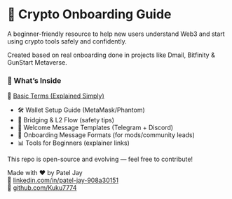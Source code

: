 # 👋 Crypto Onboarding Guide

A beginner-friendly resource to help new users understand Web3 and start using crypto tools safely and confidently.

Created based on real onboarding done in projects like Dmail, Bitfinity & GunStart Metaverse.

### 📂 What’s Inside

📘 [Basic Terms (Explained Simply)](Crypto-Onboarding-Guide/basic-terms.md)
- 🛠️ Wallet Setup Guide (MetaMask/Phantom)
- 🔁 Bridging & L2 Flow (safety tips)
- 💬 Welcome Message Templates (Telegram + Discord)
- 📍 Onboarding Message Formats (for mods/community leads)
- 📊 Tools for Beginners (explainer links)

This repo is open-source and evolving — feel free to contribute!

Made with ❤️ by Patel Jay  
🔗 [linkedin.com/in/patel-jay-908a30151](https://linkedin.com/in/patel-jay-908a30151)  
🔗 [github.com/Kuku7774](https://github.com/Kuku7774)
